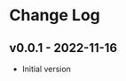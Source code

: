 Change Log
========================================

v0.0.1 - 2022-11-16
----------------------------------------

- Initial version


